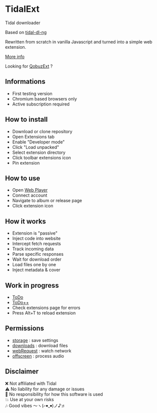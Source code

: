 # TidalExt

Tidal downloader  

Based on [tidal-dl-ng](https://github.com/exislow/tidal-dl-ng)  

Rewritten from scratch in vanilla Javascript and turned into a simple web extension.  

[More info](https://nicopr.fr/goodvibes)  

Looking for [QobuzExt](https://github.com/nicopowa/qobuzext) ?  

## Informations

- First testing version
- Chromium based browsers only
- Active subscription required

## How to install

- Download or clone repository
- Open Extensions tab
- Enable "Developer mode"
- Click "Load unpacked"
- Select extension directory
- Click toolbar extensions icon
- Pin extension

## How to use

- Open [Web Player](https://tidal.com)
- Connect account
- Navigate to album or release page
- Click extension icon

## How it works

- Extension is "passive"
- Inject code into website
- Intercept fetch requests
- Track incoming data
- Parse specific responses
- Wait for download order
- Load files one by one
- Inject metadata & cover

## Work in progress

- [ToDo](notes.tidal.md)
- [ToDo++](common/notes.md)
- Check extensions page for errors
- Press Alt+T to reload extension

## Permissions

- [storage](https://developer.chrome.com/docs/extensions/reference/api/storage) : save settings
- [downloads](https://developer.chrome.com/docs/extensions/reference/api/downloads) : download files
- [webRequest](https://developer.chrome.com/docs/extensions/reference/api/webRequest) : watch network
- [offscreen](https://developer.chrome.com/docs/extensions/reference/api/offscreen) : process audio

## Disclaimer

❌ Not affiliated with Tidal  
⚠️ No liability for any damage or issues  
🚫 No responsibility for how this software is used  
💥 Use at your own risks  
🎶 Good vibes 〜ヽ(⌐￭_￭)ノ♪♬  